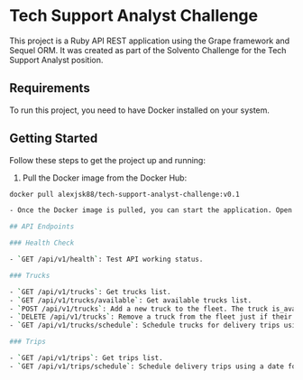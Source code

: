 # Tech Support Analyst Challenge

This project is a Ruby API REST application using the Grape framework and Sequel ORM. It was created as part of the Solvento Challenge for the Tech Support Analyst position.

## Requirements

To run this project, you need to have Docker installed on your system.

## Getting Started

Follow these steps to get the project up and running:

1. Pull the Docker image from the Docker Hub:

```bash
docker pull alexjsk88/tech-support-analyst-challenge:v0.1

- Once the Docker image is pulled, you can start the application. Open a web browser and navigate by the URLs according to API endpoints.

## API Endpoints

### Health Check

- `GET /api/v1/health`: Test API working status.

### Trucks

- `GET /api/v1/trucks`: Get trucks list.
- `GET /api/v1/trucks/available`: Get available trucks list.
- `POST /api/v1/trucks`: Add a new truck to the fleet. The truck is_available property is true by default. Requires `plate_number` (String) and `max_weight_capacity` (BigDecimal). Optional `work_days` (String), default is 'Monday'.
- `DELETE /api/v1/trucks`: Remove a truck from the fleet just if their trip is pending or delivered. Either `truck_id` (Integer) or `plate_number` (String) is required.
- `GET /api/v1/trucks/schedule`: Schedule trucks for delivery trips using a date for scheduling as param. Requires `date` (DateTime).

### Trips

- `GET /api/v1/trips`: Get trips list.
- `GET /api/v1/trips/schedule`: Schedule delivery trips using a date for scheduling as param. Requires `date` (DateTime).



